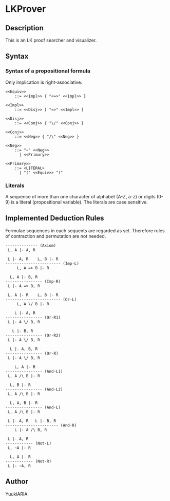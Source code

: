 LKProver
========

Description
-----------

This is an LK proof searcher and visualizer.


Syntax
------

### Syntax of a propositional formula

Only implication is right-associative.

    <<Equiv>>
        ::= <<Impl>> { "<=>" <<Impl>> }
    
    <<Impl>>
        ::= <<Disj>> [ "=>" <<Impl>> ]
    
    <<Disj>>
        ::= <<Conj>> { "\/" <<Conj>> }
    
    <<Conj>>
        ::= <<Neg>> { "/\" <<Neg>> }
    
    <<Neg>>
        ::= "~" <<Neg>>
          | <<Primary>>
    
    <<Primary>>
        ::= <LITERAL>
          | "(" <<Equiv>> ")"

### Literals

A sequence of more than one character of alphabet (A-Z, a-z) or digits (0-9)
is a literal (propositional variable).
The literals are case sensitive.


Implemented Deduction Rules
---------------------------

Formulae sequences in each sequents are regarded as set.
Therefore rules of contraction and permutation are not needed.

    -------------- (Axiom)
     L, A |- A, R
    
     L |- A, R    L, B |- R
    ------------------------ (Imp-L)
         L, A => B |- R
    
      L, A |- B, R
    ---------------- (Imp-R)
     L |- A => B, R
    
     L, A |- R    L, B |- R
    ------------------------ (Or-L)
         L, A \/ B |- R
    
        L |- A, R
    ---------------- (Or-R1)
     L |- A \/ B, R
    
       L |- B, R
    ---------------- (Or-R2)
     L |- A \/ B, R
    
      L |- A, B, R
    ---------------- (Or-R)
     L |- A \/ B, R
    
        L, A |- R
    ---------------- (And-L1)
     L, A /\ B |- R
    
      L, B |- R
    ---------------- (And-L2)
     L, A /\ B |- R
    
      L, A, B |- R
    ---------------- (And-L)
     L, A /\ B |- R
    
     L |- A, R   L |- B, R
    ----------------------- (And-R)
        L |- A /\ B, R
    
     L |- A, R
    ------------ (Not-L)
     L, ~A |- R
    
      L, A |- R
    ------------ (Not-R)
     L |- ~A, R

Author
------

YuukiARIA
